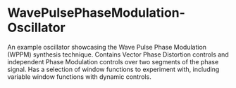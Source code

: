 # WavePulsePhaseModulation-Oscillator

An example oscillator showcasing the Wave Pulse Phase Modulation (WPPM) synthesis technique. Contains Vector Phase Distortion controls and independent Phase Modulation controls over two segments of the phase signal. Has a selection of window functions to experiment with, including variable window functions with dynamic controls.
